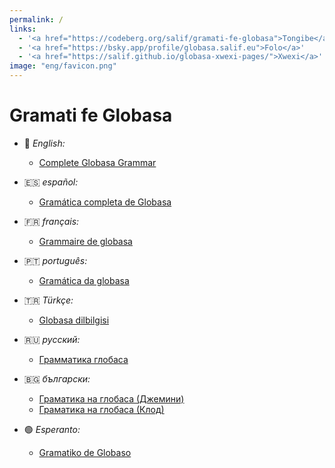 ```yaml
---
permalink: /
links:
  - '<a href="https://codeberg.org/salif/gramati-fe-globasa">Tongibe</a>'
  - '<a href="https://bsky.app/profile/globasa.salif.eu">Folo</a>'
  - '<a href="https://salif.github.io/globasa-xwexi-pages/">Xwexi</a>'
image: "eng/favicon.png"
---
```


# Gramati fe Globasa

- 🏴󠁧󠁢󠁥󠁮󠁧󠁿 _English:_
  - [Complete Globasa Grammar](./eng/)

- 🇪🇸 _español:_
  - [Gramática completa de Globasa](./spa/)

- 🇫🇷 _français:_
  - [Grammaire de globasa](./fr-gemini/)

- 🇵🇹 _português:_
  - [Gramática da globasa](./pt-gemini/)

- 🇹🇷 _Türkçe:_
  - [Globasa dilbilgisi](./tr-gemini/)

- 🇷🇺 _русский:_
  - [Грамматика глобаса](./ru-gemini/)

- 🇧🇬 _български:_
  - [Граматика на глобаса (Джемини)](./bg-gemini/)
  - [Граматика на глобаса (Клод)](./bg-claude/)

- 🟢 _Esperanto:_
  - [Gramatiko de Globaso](./eo-gemini/)
